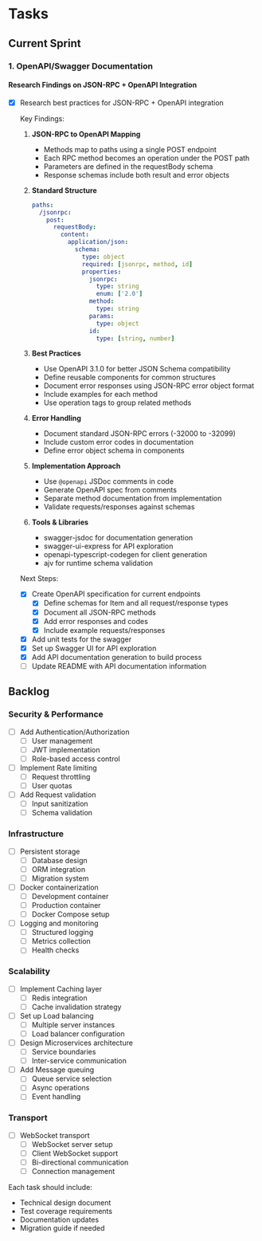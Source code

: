 # Tasks

## Current Sprint
### 1. OpenAPI/Swagger Documentation

#### Research Findings on JSON-RPC + OpenAPI Integration
- [x] Research best practices for JSON-RPC + OpenAPI integration
  
  Key Findings:
  1. **JSON-RPC to OpenAPI Mapping**
     - Methods map to paths using a single POST endpoint
     - Each RPC method becomes an operation under the POST path
     - Parameters are defined in the requestBody schema
     - Response schemas include both result and error objects

  2. **Standard Structure**
     ```yaml
     paths:
       /jsonrpc:
         post:
           requestBody:
             content:
               application/json:
                 schema:
                   type: object
                   required: [jsonrpc, method, id]
                   properties:
                     jsonrpc:
                       type: string
                       enum: ['2.0']
                     method:
                       type: string
                     params:
                       type: object
                     id:
                       type: [string, number]
     ```

  3. **Best Practices**
     - Use OpenAPI 3.1.0 for better JSON Schema compatibility
     - Define reusable components for common structures
     - Document error responses using JSON-RPC error object format
     - Include examples for each method
     - Use operation tags to group related methods

  4. **Error Handling**
     - Document standard JSON-RPC errors (-32000 to -32099)
     - Include custom error codes in documentation
     - Define error object schema in components

  5. **Implementation Approach**
     - Use `@openapi` JSDoc comments in code
     - Generate OpenAPI spec from comments
     - Separate method documentation from implementation
     - Validate requests/responses against schemas

  6. **Tools & Libraries**
     - swagger-jsdoc for documentation generation
     - swagger-ui-express for API exploration
     - openapi-typescript-codegen for client generation
     - ajv for runtime schema validation

  Next Steps:
  - [x] Create OpenAPI specification for current endpoints
    - [x] Define schemas for Item and all request/response types
    - [x] Document all JSON-RPC methods
    - [x] Add error responses and codes
    - [x] Include example requests/responses
  - [x] Add unit tests for the swagger
  - [x] Set up Swagger UI for API exploration
  - [x] Add API documentation generation to build process
  - [ ] Update README with API documentation information

## Backlog
### Security & Performance
- [ ] Add Authentication/Authorization
  - [ ] User management
  - [ ] JWT implementation
  - [ ] Role-based access control
- [ ] Implement Rate limiting
  - [ ] Request throttling
  - [ ] User quotas
- [ ] Add Request validation
  - [ ] Input sanitization
  - [ ] Schema validation

### Infrastructure
- [ ] Persistent storage
  - [ ] Database design
  - [ ] ORM integration
  - [ ] Migration system
- [ ] Docker containerization
  - [ ] Development container
  - [ ] Production container
  - [ ] Docker Compose setup
- [ ] Logging and monitoring
  - [ ] Structured logging
  - [ ] Metrics collection
  - [ ] Health checks

### Scalability
- [ ] Implement Caching layer
  - [ ] Redis integration
  - [ ] Cache invalidation strategy
- [ ] Set up Load balancing
  - [ ] Multiple server instances
  - [ ] Load balancer configuration
- [ ] Design Microservices architecture
  - [ ] Service boundaries
  - [ ] Inter-service communication
- [ ] Add Message queuing
  - [ ] Queue service selection
  - [ ] Async operations
  - [ ] Event handling

### Transport
- [ ] WebSocket transport
  - [ ] WebSocket server setup
  - [ ] Client WebSocket support
  - [ ] Bi-directional communication
  - [ ] Connection management

Each task should include:
- Technical design document
- Test coverage requirements
- Documentation updates
- Migration guide if needed 
